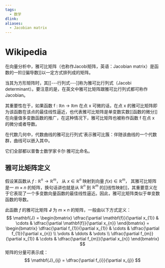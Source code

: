 ```yaml
---
tags:
  - 数学
dlink: 
aliases:
  - Jacobian matrix
---
```

# Wikipedia
在向量分析中，雅可比矩阵（也称作Jacobi矩阵，英语：Jacobian matrix）是函数的一阶[[偏导数]]以一定方式排列成的矩阵。

当其为方形矩阵时，其[[---行列式---]]称为雅可比行列式（Jacobi determinant）。要注意的是，在英文中雅可比矩阵跟雅可比行列式都可称作Jacobian。

其重要性在于，如果函数  f : ℝn → ℝm 在点 x 可微的话，在点 x 的雅可比矩阵即为该函数在该点的最佳线性逼近，也代表雅可比矩阵是单变数实数[[函数的微分]]在向量值多变数函数的推广，在这种情况下，雅可比矩阵也被称作函数 f 在点 x 的微分或者导数。

在代数几何中，代数曲线的雅可比行列式'表示雅可比簇：伴随该曲线的一个代数群，曲线可以嵌入其中。

它们全部都以普鲁士数学家卡尔·雅可比命名。

## 雅可比矩阵定义

假设某函数从 $f : \mathbb{R}^n \rightarrow \mathbb{R}^m$， 从 $x \in \mathbb{R}^n$ 映射到向量 $f(x) \in \mathbb{R}^m$， 其雅可比矩阵是一 $m \times n$ 的矩阵，换句话讲也就是从 $\mathbb{R}^n$ 到 $\mathbb{R}^m$ 的[[线性映射]]，其重要意义在于它表现了一个多变数向量函数的最佳线性逼近。因此，雅可比矩阵类似于单变数函数的导数。

此函数 $f$ 的雅可比矩阵 $\mathbf{J}$ 为 $m \times n$ 的矩阵，一般由以下方式定义：
$$
\mathbf{J} =
\begin{bmatrix}
\dfrac{\partial \mathbf{f}}{\partial x_{1}} & \cdots & \dfrac{\partial \mathbf{f}}{\partial x_{n}}
\end{bmatrix} =
\begin{bmatrix}
\dfrac{\partial f_{1}}{\partial x_{1}} & \cdots & \dfrac{\partial f_{1}}{\partial x_{n}} \\
\vdots & \ddots & \vdots \\
\dfrac{\partial f_{m}}{\partial x_{1}} & \cdots & \dfrac{\partial f_{m}}{\partial x_{n}}
\end{bmatrix}
$$
矩阵的分量可表示成：
$$
\mathbf{J}_{ij} = \dfrac{\partial f_{i}}{\partial x_{j}}
$$
